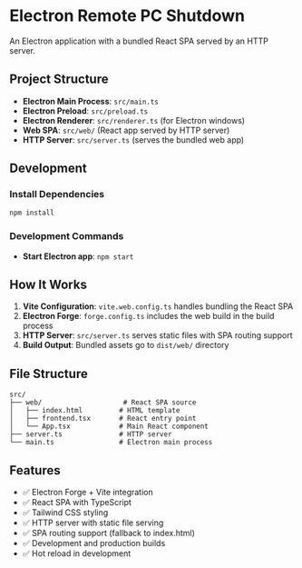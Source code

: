 # Electron Remote PC Shutdown

An Electron application with a bundled React SPA served by an HTTP server.

## Project Structure

- **Electron Main Process**: `src/main.ts`
- **Electron Preload**: `src/preload.ts`
- **Electron Renderer**: `src/renderer.ts` (for Electron windows)
- **Web SPA**: `src/web/` (React app served by HTTP server)
- **HTTP Server**: `src/server.ts` (serves the bundled web app)

## Development

### Install Dependencies

```bash
npm install
```

### Development Commands

- **Start Electron app**: `npm start`

## How It Works

1. **Vite Configuration**: `vite.web.config.ts` handles bundling the React SPA
2. **Electron Forge**: `forge.config.ts` includes the web build in the build process
3. **HTTP Server**: `src/server.ts` serves static files with SPA routing support
4. **Build Output**: Bundled assets go to `dist/web/` directory

## File Structure

```
src/
├── web/                    # React SPA source
│   ├── index.html         # HTML template
│   ├── frontend.tsx       # React entry point
│   └── App.tsx            # Main React component
├── server.ts              # HTTP server
└── main.ts                # Electron main process

```

## Features

- ✅ Electron Forge + Vite integration
- ✅ React SPA with TypeScript
- ✅ Tailwind CSS styling
- ✅ HTTP server with static file serving
- ✅ SPA routing support (fallback to index.html)
- ✅ Development and production builds
- ✅ Hot reload in development
